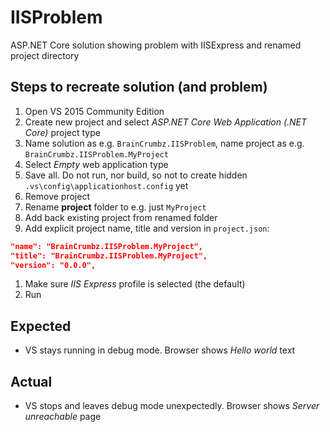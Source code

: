 # IISProblem
ASP.NET Core solution showing problem with IISExpress and renamed project directory

## Steps to recreate solution (and problem)

1. Open VS 2015 Community Edition
2. Create new project and select *ASP.NET Core Web Application (.NET Core)* project type
3. Name solution as e.g. `BrainCrumbz.IISProblem`, name project as e.g. `BrainCrumbz.IISProblem.MyProject`
5. Select *Empty* web application type
6. Save all. Do not run, nor build, so not to create hidden `.vs\config\applicationhost.config` yet
7. Remove project
8. Rename **project** folder to e.g. just `MyProject`
9. Add back existing project from renamed folder
10. Add explicit project name, title and version in `project.json`:

  ```json
  "name": "BrainCrumbz.IISProblem.MyProject",
  "title": "BrainCrumbz.IISProblem.MyProject",
  "version": "0.0.0",
```
1. Make sure *IIS Express* profile is selected (the default)
2. Run

## Expected

* VS stays running in debug mode. Browser shows *Hello world* text

## Actual

* VS stops and leaves debug mode unexpectedly. Browser shows *Server unreachable* page
